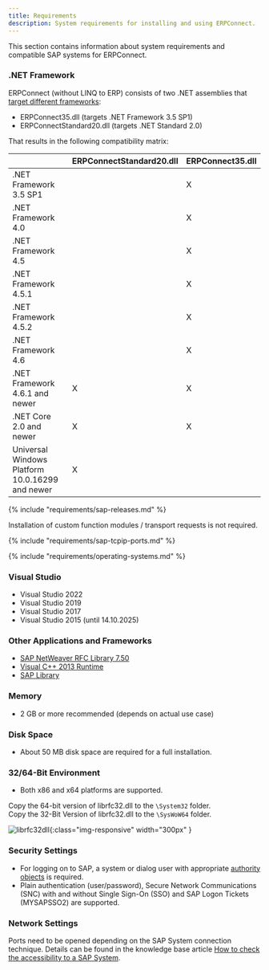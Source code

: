 ```yaml
---
title: Requirements
description: System requirements for installing and using ERPConnect.
---
```


This section contains information about system requirements and compatible SAP systems for ERPConnect.

### .NET Framework

ERPConnect (without LINQ to ERP) consists of two .NET assemblies that [target different frameworks](https://docs.microsoft.com/en-US/dotnet/standard/frameworks):

-	ERPConnect35.dll (targets .NET Framework 3.5 SP1)
-	ERPConnectStandard20.dll (targets .NET Standard 2.0)

That results in the following compatibility matrix: <!--- bei den Sätzen fehlen Verben. Die Personalpronomen müssen ersetzt werden--->

| |	ERPConnectStandard20.dll	| ERPConnect35.dll|
|:------|:------|:------ |
|.NET Framework 3.5 SP1	| |	X|
|.NET Framework 4.0     | |	X |
|.NET Framework 4.5	    | |	X |
|.NET Framework 4.5.1	  | |	X |
|.NET Framework 4.5.2 	 | | X |
|.NET Framework 4.6	    | |	X |
|.NET Framework 4.6.1 and newer |	X |	X |
|.NET Core 2.0 and newer | X | X |
|Universal Windows Platform 10.0.16299 and newer	| X | |	 	 

{% include "requirements/sap-releases.md" %}

Installation of custom function modules / transport requests is not required.

{% include "requirements/sap-tcpip-ports.md" %}

{% include "requirements/operating-systems.md" %}


### Visual Studio

- Visual Studio 2022
- Visual Studio 2019
- Visual Studio 2017
- Visual Studio 2015 (until 14.10.2025)


### Other Applications and Frameworks

- [SAP NetWeaver RFC Library 7.50](https://launchpad.support.sap.com/#/notes/2573790) 
- [Visual C++ 2013 Runtime](https://www.microsoft.com/en-US/download/details.aspx?id=40784)
- [SAP Library](saplibraries.md)

### Memory
* 2 GB or more recommended (depends on actual use case)


### Disk Space
* About 50 MB disk space are required for a full installation.


### 32/64-Bit Environment
* Both x86 and x64 platforms are supported.

Copy the 64-bit version of librfc32.dll to the `\System32` folder. <br>
Copy the 32-Bit Version of librfc32.dll to the `\SysWoW64` folder.


![librfc32dll]( site:assets/images/erpconnect/documentation/librfc32dll.png){:class="img-responsive" width="300px" }

### Security Settings
 	
- For logging on to SAP, a system or dialog user with appropriate [authority objects](../sap-authority-objects.md) is required.
- Plain authentication (user/password), Secure Network Communications (SNC) with and without Single Sign-On (SSO) and SAP Logon Tickets (MYSAPSSO2) are supported.


### Network Settings
 	
Ports need to be opened depending on the SAP System connection technique.
Details can be found in the knowledge base article [How to check the accessibility to a SAP System](../../samples/how-to-check-the-accessibility-to-a-sap-system.md).
